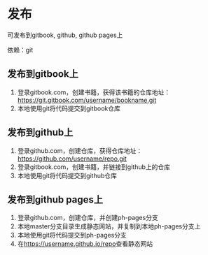 # 发布

可发布到gitbook, github, github pages上

依赖：git

## 发布到gitbook上

1. 登录gitbook.com，创建书籍，获得该书籍的仓库地址：<https://git.gitbook.com/username/bookname.git>
2. 本地使用git将代码提交到gitbook仓库

## 发布到github上

1. 登录github.com，创建仓库，获得仓库地址：<https://github.com/username/repo.git>
2. 登录gitbook.com，创建书籍，并链接到github上的仓库
3. 本地使用git将代码提交到github仓库

## 发布到github pages上

1. 登录github.com，创建仓库，并创建ph-pages分支
2. 本地master分支目录生成静态网站，并复制到本地ph-pages分支上
3. 本地使用git将代码提交到ph-pages分支
4. 在<https://username.github.io/repo>查看静态网站